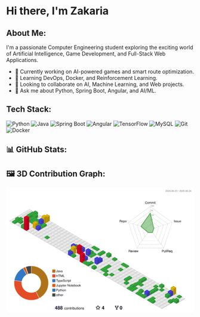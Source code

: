 # Hi there, I'm Zakaria

##  About Me:
I'm a passionate Computer Engineering student exploring the exciting world of Artificial Intelligence, Game Development, and Full-Stack Web Applications.

- 🎯 Currently working on AI-powered games and smart route optimization.
- 🌱 Learning DevOps, Docker, and Reinforcement Learning.
- 🤝 Looking to collaborate on AI, Machine Learning, and Web projects.
- 💬 Ask me about Python, Spring Boot, Angular, and AI/ML.

##  Tech Stack:

![Python](https://img.shields.io/badge/Python-3670A0?style=for-the-badge&logo=python&logoColor=ffdd54)
![Java](https://img.shields.io/badge/Java-ED8B00?style=for-the-badge&logo=java&logoColor=white)
![Spring Boot](https://img.shields.io/badge/SpringBoot-6DB33F?style=for-the-badge&logo=springboot&logoColor=white)
![Angular](https://img.shields.io/badge/Angular-DD0031?style=for-the-badge&logo=angular&logoColor=white)
![TensorFlow](https://img.shields.io/badge/TensorFlow-FF6F00?style=for-the-badge&logo=tensorflow&logoColor=white)
![MySQL](https://img.shields.io/badge/MySQL-005C84?style=for-the-badge&logo=mysql&logoColor=white)
![Git](https://img.shields.io/badge/Git-F05032?style=for-the-badge&logo=git&logoColor=white)
![Docker](https://img.shields.io/badge/Docker-2496ED?style=for-the-badge&logo=docker&logoColor=white)

## 📊 GitHub Stats:

## 🖼️ 3D Contribution Graph:

![3D Contribution Graph](https://github.com/zakariaayl/zakariaayl/blob/main/profile-3d-contrib/profile-gitblock.svg)


